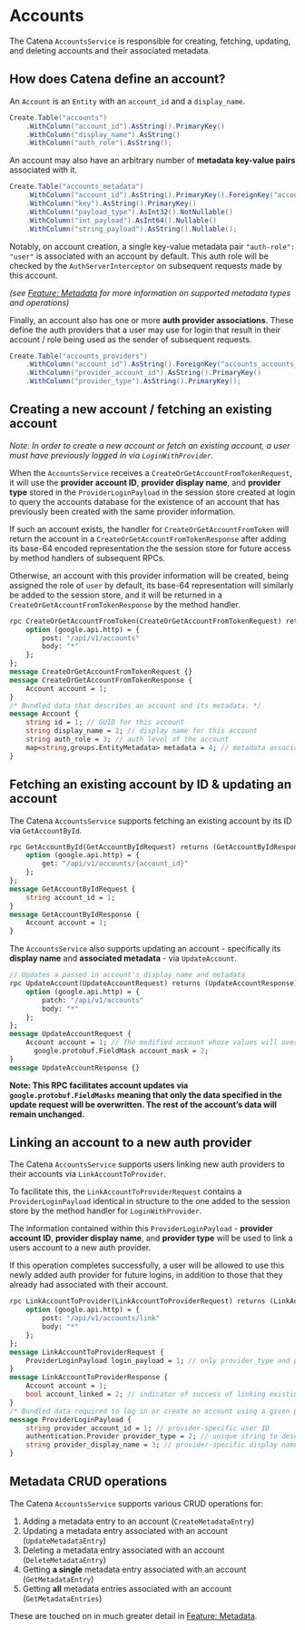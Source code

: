 # Accounts

The Catena `AccountsService` is responsible for creating, fetching, updating, and deleting accounts and their associated metadata.

## How does Catena define an account?

An `Account` is an `Entity` with an `account_id` and a `display_name`.

```csharp
Create.Table("accounts")
    .WithColumn("account_id").AsString().PrimaryKey()
    .WithColumn("display_name").AsString()
    .WithColumn("auth_role").AsString();
```

An account may also have an arbitrary number of **metadata key-value pairs** associated with it.

```csharp
Create.Table("accounts_metadata")
    .WithColumn("account_id").AsString().PrimaryKey().ForeignKey("accounts_accounts_metadata", "accounts", "account_id")
    .WithColumn("key").AsString().PrimaryKey()
    .WithColumn("payload_type").AsInt32().NotNullable()
    .WithColumn("int_payload").AsInt64().Nullable()
    .WithColumn("string_payload").AsString().Nullable();
```

Notably, on account creation, a single key-value metadata pair `"auth-role": "user"` is associated with an account by default. This auth role will be checked by the `AuthServerInterceptor` on subsequent requests made by this account.

*(see [Feature: Metadata](https://www.notion.so/Feature-Metadata-10c467de69064a6ba6c872b45bf24d71?pvs=21) for more information on supported metadata types and operations)*

Finally, an account also has one or more **auth provider associations**. These define the auth providers that a user may use for login that result in their account / role being used as the sender of subsequent requests.

```csharp
Create.Table("accounts_providers")
    .WithColumn("account_id").AsString().ForeignKey("accounts_accounts_providers", "accounts", "account_id")
    .WithColumn("provider_account_id").AsString().PrimaryKey()
    .WithColumn("provider_type").AsString().PrimaryKey();
```

## Creating a new account / fetching an existing account

*Note: In order to create a new account or fetch an existing account, a user must have previously logged in via `LoginWithProvider`.*

When the `AccountsService` receives a `CreateOrGetAccountFromTokenRequest`, it will use the **provider account ID**, **provider display name**, and **provider type** stored in the `ProviderLoginPayload` in the session store created at login to query the accounts database for the existence of an account that has previously been created with the same provider information.

If such an account exists, the handler for `CreateOrGetAccountFromToken` will return the account in a `CreateOrGetAccountFromTokenResponse` after adding its base-64 encoded representation the the session store for future access by method handlers of subsequent RPCs.

Otherwise, an account with this provider information will be created, being assigned the role of `user` by default, its base-64 representation will similarly be added to the session store, and it will be returned in a `CreateOrGetAccountFromTokenResponse` by the method handler.

```protobuf
rpc CreateOrGetAccountFromToken(CreateOrGetAccountFromTokenRequest) returns (CreateOrGetAccountFromTokenResponse) {
    option (google.api.http) = {
        post: "/api/v1/accounts"
        body: "*"
    };
};
message CreateOrGetAccountFromTokenRequest {}
message CreateOrGetAccountFromTokenResponse {
    Account account = 1;
}
/* Bundled data that describes an account and its metadata. */
message Account {
    string id = 1; // GUID for this account
    string display_name = 2; // display name for this account
    string auth_role = 3; // auth level of the account
    map<string,groups.EntityMetadata> metadata = 4; // metadata associated with the account
}
```

## Fetching an existing account by ID & updating an account

The Catena `AccountsService` supports fetching an existing account by its ID via `GetAccountById`.

```protobuf
rpc GetAccountById(GetAccountByIdRequest) returns (GetAccountByIdResponse) {
    option (google.api.http) = {
        get: "/api/v1/accounts/{account_id}"
    };
};
message GetAccountByIdRequest {
    string account_id = 1;
}
message GetAccountByIdResponse {
    Account account = 1;
}
```

The `AccountsService` also supports updating an account - specifically its **display name** and **associated metadata** - via `UpdateAccount`.

```protobuf
// Updates a passed in account's display_name and metadata 
rpc UpdateAccount(UpdateAccountRequest) returns (UpdateAccountResponse) {
    option (google.api.http) = {
        patch: "/api/v1/accounts"
        body: "*"
    };
};
message UpdateAccountRequest {
    Account account = 1; // The modified account whose values will overwrite those currently in the database
	  google.protobuf.FieldMask account_mask = 2;
}
message UpdateAccountResponse {}
```

**Note: This RPC facilitates account updates via `google.protobuf.FieldMasks` meaning that only the data specified in the update request will be overwritten. The rest of the account’s data will remain unchanged.**

## Linking an account to a new auth provider

The Catena `AccountsService` supports users linking new auth providers to their accounts via `LinkAccountToProvider`.

To facilitate this, the `LinkAccountToProviderRequest` contains a `ProviderLoginPayload` identical in structure to the one added to the session store by the method handler for `LoginWithProvider`.

The information contained within this `ProviderLoginPayload` - **provider account ID**, **provider display name**, and **provider type** will be used to link a users account to a new auth provider.

If this operation completes successfully, a user will be allowed to use this newly added auth provider for future logins, in addition to those that they already had associated with their account.

```protobuf
rpc LinkAccountToProvider(LinkAccountToProviderRequest) returns (LinkAccountToProviderResponse) {
    option (google.api.http) = {
        post: "/api/v1/accounts/link"
        body: "*"
    };
};
message LinkAccountToProviderRequest {
    ProviderLoginPayload login_payload = 1; // only provider_type and provider_display_name required / expected
}
message LinkAccountToProviderResponse {
    Account account = 1;
    bool account_linked = 2; // indicator of success of linking existing account to new auth provider
}
/* Bundled data required to log in or create an account using a given provider. */
message ProviderLoginPayload {
    string provider_account_id = 1; // provider-specific user ID
    authentication.Provider provider_type = 2; // unique string to describe this provider to associate the account with this token
    string provider_display_name = 3; // provider-specific display name of user
}
```

## Metadata CRUD operations

The Catena `AccountsService` supports various CRUD operations for:

1. Adding a metadata entry to an account (`CreateMetadataEntry`)
2. Updating a metadata entry associated with an account (`UpdateMetadataEntry`)
3. Deleting a metadata entry associated with an account (`DeleteMetadataEntry`)
4. Getting **a single** metadata entry associated with an account (`GetMetadataEntry`)
5. Getting **all** metadata entries associated with an account (`GetMetadataEntries`)

These are touched on in much greater detail in [Feature: Metadata](Metadata.md).